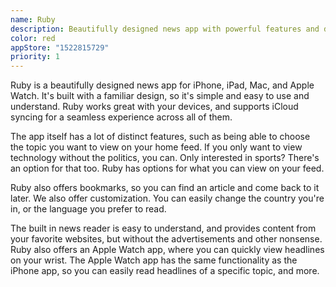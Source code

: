 ```yaml
---
name: Ruby
description: Beautifully designed news app with powerful features and deep customization.
color: red
appStore: "1522815729"
priority: 1
---
```


Ruby is a beautifully designed news app for iPhone, iPad, Mac, and Apple Watch. It's built with a familiar design, so it's simple and easy to use and understand. Ruby works great with your devices, and supports iCloud syncing for a seamless experience across all of them.

The app itself has a lot of distinct features, such as being able to choose the topic you want to view on your home feed. If you only want to view technology without the politics, you can. Only interested in sports? There's an option for that too. Ruby has options for what you can view on your feed.

Ruby also offers bookmarks, so you can find an article and come back to it later. We also offer customization. You can easily change the country you're in, or the language you prefer to read.

The built in news reader is easy to understand, and provides content from your favorite websites, but without the advertisements and other nonsense.
Ruby also offers an Apple Watch app, where you can quickly view headlines on your wrist. The Apple Watch app has the same functionality as the iPhone app, so you can easily read headlines of a specific topic, and more.
